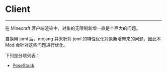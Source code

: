 # Client

---

在 Minecraft 客户端渲染中，对象的无限制新增一直是个巨大的问题。

自换用 joml 后，mojang 并未针对 joml 的特性优化对象新增带来的问题，因此本 Mod 会针对这些问题进行优化。

下列是分项列表：

- [PoseStack](posestack/PoseStack.md)